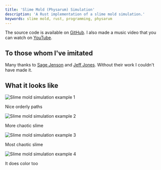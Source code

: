 ```yaml
---
title: 'Slime Mold (Physarum) Simulation'
description: 'A Rust implementation of a slime mold simulation.'
keywords: slime mold, rust, programming, physarum
---
```


The source code is available on [GitHub]. I also made a music video that you can watch on [YouTube].

## To those whom I've imitated

Many thanks to [Sage Jenson] and [Jeff Jones]. Without their work I couldn't have made it.

## What it looks like

![Slime mold simulation example 1](/images/programming/slime-mold/slime_mold_example_1.png)

<p class="image-subtitle">Nice orderly paths</p>

![Slime mold simulation example 2](/images/programming/slime-mold/slime_mold_example_2.png)

<p class="image-subtitle">More chaotic slime</p>

![Slime mold simulation example 3](/images/programming/slime-mold/slime_mold_example_3.png)

<p class="image-subtitle">Most chaotic slime</p>

![Slime mold simulation example 4](/images/programming/slime-mold/slime_mold_example_4.png)

<p class="image-subtitle">It does color too</p>

[GitHub]: https://github.com/Velfi/slime-mold
[youtube]: https://www.youtube.com/watch?v=ms3h8zmB9eg
[Sage Jenson]: https://sagejenson.com/physarum
[Jeff Jones]: https://uwe-repository.worktribe.com/output/980579
